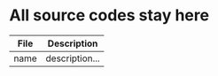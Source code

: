 # All source codes stay here

| File | Description |
| -----|----------- |
| name | description...|
